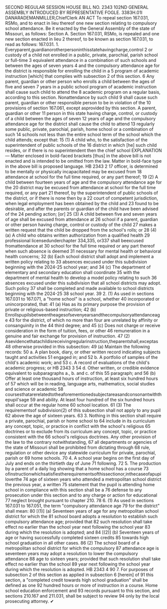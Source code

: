 SECOND REGULAR SESSION
HOUSE BILL NO. 2343
102ND GENERAL ASSEMBLY
INTRODUCED BY REPRESENTATIVE FOGLE.
3383H.01I DANARADEMANMILLER,ChiefClerk
AN ACT
To repeal section 167.031, RSMo, and to enact in lieu thereof one new section relating to
compulsory school attendance.
Be it enacted by the General Assembly of the state of Missouri, as follows:
Section A. Section 167.031, RSMo, is repealed and one new section enacted in lieu
2 thereof, to be known as section 167.031, to read as follows:
167.031. 1. Everyparent,guardianorotherpersoninthisstatehavingcharge,control
2 or custody of a child not enrolled in a public, private, parochial, parish school or full-time
3 equivalent attendance in a combination of such schools and between the ages of seven years
4 and the compulsory attendance age for the district is responsible for enrolling the child in a
5 program of academic instruction [which] that complies with subsection 2 of this section.
6 Any parent, guardian or other person who enrolls a child between the ages of five and seven
7 years in a public school program of academic instruction shall cause such child to attend the
8 academic program on a regular basis, according to this section. Nonattendance by such child
9 shall cause such parent, guardian or other responsible person to be in violation of the
10 provisions of section 167.061, except asprovided by this section. A parent, guardian or other
11 person in this state having charge, control, or custody of a child between the ages of seven
12 years of age and the compulsory attendance age for the district shall cause the child to attend
13 regularly some public, private, parochial, parish, home school or a combination of such
14 schools not less than the entire school term of the school which the child attends; except that:
15 (1) A child who, to the satisfaction of the superintendent of public schools of the
16 district in which [he] such child resides, or if there is no superintendent then the chief school
EXPLANATION — Matter enclosed in bold-faced brackets [thus] in the above bill is not enacted and is
intended to be omitted from the law. Matter in bold-face type in the above bill is proposed language.
HB 2343 2
17 officer, is determined to be mentally or physically incapacitated may be excused from
18 attendance at school for the full time required, or any part thereof;
19 (2) A child between fourteen years of age and the compulsory attendance age for the
20 district may be excused from attendance at school for the full time required, or any part
21 thereof, by the superintendent of public schools of the district, or if there is none then by a
22 court of competent jurisdiction, when legal employment has been obtained by the child and
23 found to be desirable, and after the parents or guardian of the child have been advised of the
24 pending action; [or]
25 (3) A child between five and seven years of age shall be excused from attendance at
26 school if a parent, guardian or other person having charge, control or custody of the child
27 makes a written request that the child be dropped from the school's rolls; or
28 (4) (a) A child who obtains written authorization from a qualified health
29 professional licensedunderchapter 334,335, or337 shall beexcused fromattendance at
30 school for the full time required or any part thereof when such absence is deemed
31 necessary for mental health or behavioral health concerns;
32 (b) Each school district shall adopt and implement a written policy relating to
33 absences excused under this subdivision beginning with the 2024-25 school year; and
34 (c) The department of elementary and secondary education shall coordinate
35 with the department of mental health to develop a model policy relating to such
36 absences excused under this subdivision that all school districts may adopt. Such policy
37 shall be completed and made available to school districts beginning with the 2024-25
38 school year.
39 2. (1) As used in sections 167.031 to 167.071, a "home school" is a school, whether
40 incorporated or unincorporated, that:
41 (a) Has as its primary purpose the provision of private or religious-based instruction;
42 (b) Enrollspupilsbetweentheagesofsevenyearsandthecompulsoryattendanceage
43 for the district, of which no more than four are unrelated by affinity or consanguinity in the
44 third degree; and
45 (c) Does not charge or receive consideration in the form of tuition, fees, or other
46 remuneration in a genuine and fair exchange for provision of instruction.
47 (2) Asevidencethatachildisreceivingregularinstruction,theparentshall,exceptas
48 otherwise provided in this subsection:
49 (a) Maintain the following records:
50 a. A plan book, diary, or other written record indicating subjects taught and activities
51 engaged in; and
52 b. A portfolio of samples of the child's academic work; and
53 c. A record of evaluations of the child's academic progress; or
HB 2343 3
54 d. Other written, or credible evidence equivalent to subparagraphs a., b. and c. of this
55 paragraph; and
56 (b) Offer at least one thousand hours of instruction, at least six hundred hours of
57 which will be in reading, language arts, mathematics, social studies and science or academic
58 coursesthatarerelatedtotheaforementionedsubjectareasandconsonantwiththepupil'sage
59 and ability. At least four hundred of the six hundred hours shall occur at the regular home
60 school location.
61 (3) The requirementsof subdivision(2) of this subsection shall not apply to any pupil
62 above the age of sixteen years.
63 3. Nothing in this section shall require a private, parochial, parish or home school to
64 include in its curriculum any concept, topic, or practice in conflict with the school's religious
65 doctrines or to exclude from its curriculum any concept, topic, or practice consistent with the
66 school's religious doctrines. Any other provision of the law to the contrary notwithstanding,
67 all departments or agencies of the state of Missouri shall be prohibited from dictating through
68 rule, regulation or other device any statewide curriculum for private, parochial, parish or
69 home schools.
70 4. A school year begins on the first day of July and ends on the thirtieth day of June
71 following.
72 5. The production by a parent of a daily log showing that a home school has a course
73 ofinstructionwhichsatisfiestherequirementsofthissectionor,inthecaseofapupiloverthe
74 age of sixteen years who attended a metropolitan school district the previous year, a written
75 statement that the pupil is attending home school in compliance with this section shall be a
76 defense to any prosecution under this section and to any charge or action for educational
77 neglect brought pursuant to chapter 210.
78 6. (1) As used in sections 167.031 to 167.051, the term "compulsory attendance age
79 for the district" shall mean:
80 [(1)] (a) Seventeen years of age for any metropolitan school district for which the
81 school board adopts a resolution to establish such compulsory attendance age; provided that
82 such resolution shall take effect no earlier than the school year next following the school year
83 during which the resolution is adopted; and
84 [(2)] (b) Seventeen years of age or having successfully completed sixteen credits
85 towards high school graduation in all other cases.
86 (2) The school board of a metropolitan school district for which the compulsory
87 attendance age is seventeen years may adopt a resolution to lower the compulsory attendance
88 age to sixteen years; provided that such resolution shall take effect no earlier than the school
89 year next following the school year during which the resolution is adopted.
HB 2343 4
90 7. For purposes of subsection 2 of this section as applied in subsection 6 [herein] of
91 this section, a "completed credit towards high school graduation" shall be defined as one
92 hundred hours or more of instruction in a course. Home school education enforcement and
93 records pursuant to this section, and sections 210.167 and 211.031, shall be subject to review
94 only by the local prosecuting attorney.
✔